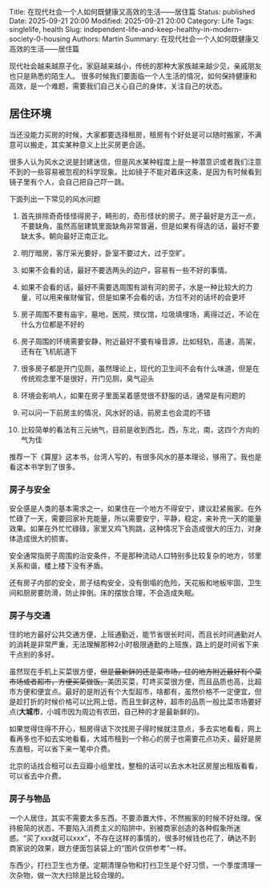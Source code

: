 Title: 在现代社会一个人如何既健康又高效的生活——居住篇
Status: published
Date: 2025-09-21 20:00
Modified: 2025-09-21 20:00
Category: Life
Tags: singlelife, health
Slug: independent-life-and-keep-healthy-in-modern-society-0-housing
Authors: Martin
Summary: 在现代社会一个人如何既健康又高效的生活——居住篇

现代社会越来越原子化，家庭越来越小，传统的那种大家族越来越少见，亲戚朋友也只是熟悉的陌生人。
很多时候我们要面临一个人生活的情况，如何保持健康和高效，是一个难题，需要我们自己关心自己的身体，关注自己的状态。

## 居住环境

当还没能力买房的时候，大家都要选择租房，租房有个好处是可以随时搬家，不满意可以搬走，其实某种意义上比买房更合适。

很多人认为风水之说是封建迷信，但是风水某种程度上是一种潜意识或者我们注意不到的一些容易被忽视的科学现象。比如镜子不能对着床这条，是因为有时候看到镜子里有个人，会自己把自己吓一跳。

下面列出一下常见的风水问题

1. 首先排除奇奇怪怪得房子，畸形的，奇形怪状的房子。房子最好是方正一点，不要缺角，虽然高层建筑里面缺角非常普遍，但是如果有得选的话，最好不要缺太多。朝向最好正南正北。

2. 明厅暗房，客厅采光要好，卧室不要过大，过于空旷。

3. 如果不会看的话，最好不要选两头的边户，容易有一些不好的事情。

4. 如果不会看的话，最好不需要选周围有湖有河的房子，水是一种比较大的力量，可以用来催财催官，但是如果不会看的话，方位不对的话坏的会更坏

5. 房子周围不要有庙宇，墓地，医院，殡仪馆，垃圾填埋场，离得过近，不论在什么方位都是不好的

6. 房子周围的环境需要安静，附近最好不要有噪音源，比如轻轨，高速，高架，还有在飞机航道下

7. 很多房子都是开门见厕，虽然理论上，现代的卫生间不会有什么味道，但是在传统观念里不是很好，开门见厕，臭气迎头

8. 环境会影响人，如果在房子里面呆着感觉很不舒服的话，通常是有问题的

9. 可以问一下前房主的情况，风水好的话，前房主也会混的不错

10. 比较简单的看法有三元纳气，目前是收到西北，西，东北，南，这四个方向的气为佳

推荐一下《算屋》这本书，台湾人写的，有很多风水的基本理论，够用了。我也是看这本书学到了很多。

### 房子与安全

安全感是人类的基本需求之一，如果住在一个地方不得安宁，建议赶紧搬家。在外忙碌了一天，需要回家补充能量，所以需要安宁，平静，稳定，来补充一天的能量效果。如果在外忙忙碌碌，家里又鸡飞狗跳，这种情况下会造成很大的压力，对身体造成很大的损害。

安全通常指房子周围的治安条件，不是那种流动人口特别多比较复杂的地方，邻里关系和谐，楼上楼下没有矛盾。

还有房子内部的安全，房子结构安全，没有倒塌的危险，天花板和地板牢固，卫生间和厨房要防滑，防止摔倒。床的摆放合理，不会造成失眠。

### 房子与交通

住的地方最好公共交通方便，上班通勤近，能节省很长时间，而且长时间通勤对人的消耗是非常严重，无法理解那种2小时极限通勤的上班族，路上的是时间省下来干点别的多好。

虽然现在手机上买菜很方便，~~但是最新鲜的还是菜市场，住的地方附近最好有个菜市场或者超市，方便买菜做饭。~~美团买菜，叮咚买菜很方便，而且品质也高，比超市方便和便宜点。最好的是附近有个大型超市，啥都有，虽然价格不一定便宜，但是趁打折的时候价格可以比网上低，而且生鲜这种，超市的品质一般比菜市场要好点(**大城市**，小城市因为周边有农田，自己种的才是最新鲜的)。

如果觉得住得不开心，租房得话下次找房子得时候就注意点，多去实地看看，网上看再多也不如去实地看看，大城市租到一个称心的房子也需要花点功夫，最好是房东直租，可以省下来一笔中介费。

北京的话找合租可以去豆瓣小组里找，整租的话可以去水木社区房屋出租版看看，可以省去中介费。

### 房子与物品

一个人居住，其实不需要太多东西，不要添置大件，不然搬家的时候不好处理。保持极简的状态，不要陷入消费主义的陷阱中，别被商家创造的各种假象所迷惑。“买了xxx就可以xxx”，不存在这样的事情的，很多时候钱也花了，确达不到商家说的效果，跟方便面包装袋上的“图片仅供参考”一样。

东西少，打扫卫生也方便。定期清理杂物和打扫卫生是个好习惯，一个季度清理一次杂物，做一次大扫除是比较合理的。






